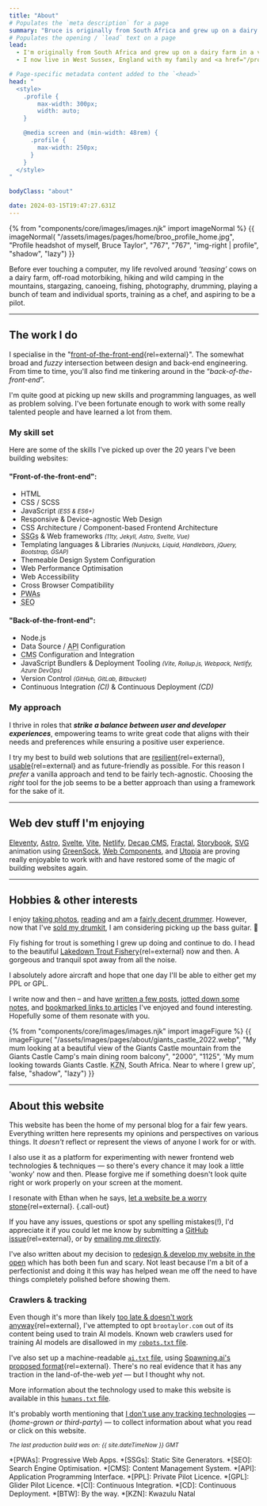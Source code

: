 ```yaml
---
title: "About"
# Populates the `meta description` for a page
summary: "Bruce is originally from South Africa and grew up on a dairy farm in a very beautiful part of the country. I now live in West Sussex, England with my family and build websites for a living."
# Populates the opening / `lead` text on a page
lead:
  - I'm originally from South Africa and grew up on a dairy farm in a very <a href="https://youtu.be/bGQbM3QfA5w" rel="external">beautiful part of the country</a>.
  - I now live in West Sussex, England with my family and <a href="/projects">build websites</a> for a living.

# Page-specific metadata content added to the `<head>`
head: "
  <style>
    .profile {
        max-width: 300px;
        width: auto;
    }

    @media screen and (min-width: 48rem) {
      .profile {
        max-width: 250px;
      }
    }
  </style>
"

bodyClass: "about"

date: 2024-03-15T19:47:27.631Z
---
```


{% from "components/core/images/images.njk" import imageNormal %}
{{ imageNormal(
  "/assets/images/pages/home/broo_profile_home.jpg",
  "Profile headshot of myself, Bruce Taylor",
  "767",
  "767",
  "img-right | profile",
  "shadow",
  "lazy")
}}

Before ever touching a computer, my life revolved around *‘teasing’* cows on a dairy farm, off-road motorbiking, hiking and wild camping in the mountains, stargazing, canoeing, fishing, photography, drumming, playing a bunch of team and individual sports, training as a chef, and aspiring to be a pilot.

---

## The work I do

I specialise in the "[front-of-the-front-end](https://bradfrost.com/blog/post/front-of-the-front-end-and-back-of-the-front-end-web-development/){rel=external}". The somewhat broad and *fuzzy* intersection between design and back-end engineering. From time to time, you'll also find me tinkering around in the “*back-of-the-front-end*”.

I'm quite good at picking up new skills and programming languages, as well as problem solving. I've been fortunate enough to work with some really talented people and have learned a lot from them.

### My skill set

Here are some of the skills I've picked up over the 20 years I've been building websites:

<div class="auto-grid">
  <div class="grid-item">
    <div class="call-out">
      <h4>"Front-of-the-front-end":</h4>
      <ul>
        <li>HTML</li>
        <li>CSS / SCSS</li>
        <li>JavaScript <small><em>(ES5 & ES6+)</em></small></li>
        <li>Responsive & Device-agnostic Web Design</li>
        <li>CSS Architecture / Component-based Frontend Architecture</li>
        <li><abbr title="Static Site Generators.">SSGs</abbr> & Web frameworks <small><em>(11ty, Jekyll, Astro, Svelte, Vue)</em></small></li>
        <li>Templating languages & Libraries <small><em>(Nunjucks, Liquid, Handlebars, jQuery, Bootstrap, GSAP)</em></small></li>
        <li>Themeable Design System Configuration</li>
        <li>Web Performance Optimisation</li>
        <li>Web Accessibility</li>
        <li>Cross Browser Compatibility</li>
        <li><abbr title="Progressive Web Apps.">PWAs</abbr></li>
        <li><abbr title="Search Engine Optimisation.">SEO</abbr></li>
      </ul>
    </div>
  </div>
  <div class="grid-item">
    <div class="call-out">
      <h4>"Back-of-the-front-end":</h4>
      <ul>
        <li>Node.js</li>
        <li>Data Source / <abbr title="Application Programming Interface.">API</abbr> Configuration</li>
        <li><abbr title="Content Management System.">CMS</abbr> Configuration and Integration</li>
        <li>JavaScript Bundlers & Deployment Tooling <small><em>(Vite, Rollup.js, Webpack, Netlify, Azure DevOps)</em></small></li>
        <li>Version Control <small><em>(GitHub, GitLab, Bitbucket)</em></small></li>
        <li>Continuous Integration <em>(CI)</em> & Continuous Deployment <em>(CD)</em></li>
      </ul>
    </div>
  </div>
</div>

### My approach

I thrive in roles that ***strike a balance between user and developer experiences***, empowering teams to write great code that aligns with their needs and preferences while ensuring a positive user experience.

I try my best to build web solutions that are [resilient](https://resilientwebdesign.com/){rel=external}, [usable](https://trentwalton.com/2014/03/10/device-agnostic/){rel=external} and as future-friendly as possible. For this reason I *prefer* a vanilla approach and tend to be fairly tech-agnostic. Choosing the *right* tool for the job seems to be a better approach than using a framework for the sake of it.

---

## Web dev stuff I'm enjoying

[Eleventy](https://www.11ty.io/), [Astro](https://astro.build/), [Svelte](https://svelte.dev/), [Vite](https://vitejs.dev/), [Netlify](https://www.netlify.com/), [Decap CMS](https://decapcms.org/), [Fractal](https://fractal.build/), [Storybook](https://storybook.js.org/), [SVG](https://developer.mozilla.org/en-US/docs/Web/SVG) animation using [GreenSock](https://greensock.com/), [Web Components](https://developer.mozilla.org/en-US/docs/Web/Web_Components), and [Utopia](https://utopia.fyi/) are proving really enjoyable to work with and have restored some of the magic of building websites again.

---

## Hobbies & other interests

I enjoy [taking photos](/photos), [reading](/reading) and am a [fairly decent drummer](/photos/2022-03-29/photo_202203292358). However, now that I've [sold my drumkit](/photos/2022-04-06/photo_202204062304), I am considering picking up the bass guitar. 🤔

Fly fishing for trout is something I grew up doing and continue to do. I head to the beautiful [Lakedown Trout Fishery](https://www.lakedowntroutfishery.com/){rel=external} now and then. A gorgeous and tranquil spot away from all the noise.

I absolutely adore aircraft and hope that one day I'll be able to either get my PPL or GPL.

I write now and then &ndash; and have [written a few posts](/writing), [jotted down some notes](/notes), and [bookmarked links to articles](/bookmarks) I've enjoyed and found interesting. Hopefully some of them resonate with you.

{% from "components/core/images/images.njk" import imageFigure %}
{{ imageFigure(
  "/assets/images/pages/about/giants_castle_2022.webp",
  "My mum looking at a beautiful view of the Giants Castle mountain from the Giants Castle Camp's main dining room balcony",
  "2000",
  "1125",
  'My mum looking towards Giants Castle. <abbr title="Kwazulu Natal.">KZN</abbr>, South Africa. Near to where I grew up',
  false,
  "shadow",
  "lazy")
}}

---

## About this website

This website has been the home of my personal blog for a fair few years. Everything written here represents my opinions and perspectives on various things. It *doesn't* reflect or represent the views of anyone I work for or with.

I also use it as a platform for experimenting with newer frontend web technologies & techniques &mdash; so there's every chance it may look a little 'wonky' now and then. Please forgive me if something doesn't look quite right or work properly on your screen at the moment.

I resonate with Ethan when he says, [let a website be a worry stone](https://ethanmarcotte.com/wrote/let-a-website-be-a-worry-stone/){rel=external}. {.call-out}

If you have any issues, questions or spot any spelling mistakes(!), I'd appreciate it if you could let me know by submitting a [GitHub issue](https://github.com/brootaylor/brootaylor-v3/issues){rel=external}, or by [emailing me directly](/contact).

I've also written about my decision to [redesign & develop my website in the open](/writing/2022-02-22/redesigning-in-the-open) which has both been fun and scary. Not least because I'm a bit of a perfectionist and doing it this way has helped wean me off the need to have things completely polished before showing them.

### Crawlers & tracking

Even though it's more than likely [too late & doesn't work anyway](https://blog.jim-nielsen.com/2023/robots-txt/){rel=external}, I've attempted to opt `brootaylor.com` out of its content being used to train AI models. Known web crawlers used for training AI models are disallowed in my [<code>robots.txt</code> file](https://brootaylor.com/robots.txt).

I've also set up a machine-readable [<code>ai.txt</code> file](https://brootaylor.com/ai.txt), using [Spawning.ai's proposed format](https://site.spawning.ai/spawning-ai-txt){rel=external}. There's no real evidence that it has any traction in the land-of-the-web *yet* &mdash; but I thought why not.

More information about the technology used to make this website is available in this [<code>humans.txt</code> file](https://brootaylor.com/humans.txt).

It's probably worth mentioning that [I don't use any tracking technologies](/privacy#analytics-%26-tracking) &mdash; (*home-grown or third-party*) &mdash; to collect information about what you read or click on this website.

<small><em>The last production build was on: {{ site.dateTimeNow }} GMT</em></small>

*[PWAs]: Progressive Web Apps.
*[SSGs]: Static Site Generators.
*[SEO]: Search Engine Optimisation.
*[CMS]: Content Management System.
*[API]: Application Programming Interface.
*[PPL]: Private Pilot Licence.
*[GPL]: Glider Pilot Licence.
*[CI]: Continuous Integration.
*[CD]: Continuous Deployment.
*[BTW]: By the way.
*[KZN]: Kwazulu Natal
